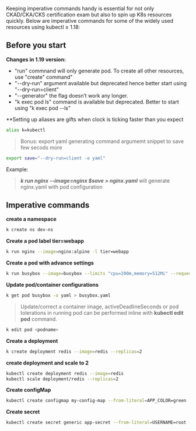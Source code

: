 Keeping imperative commands handy is essential for not only CKAD/CKA/CKS certification exam but also to spin up K8s resources quickly. Below are imperative commands for some of the widely used resources using kubectl ≥ 1.18:

## Before you start
**Changes in 1.19 version:**
 - "run" commnand will only generate pod. To create all other resources, use "create" command"
 - "--dry-run"  argument available but deprecated hence better start using "--dry-run=client"
 - "--generator" the flag doesn’t work any longer.
 - "k exec pod ls" command is available but deprecated. Better to start using "k exec pod --ls"
 
**Setting up aliases are gifts when clock is ticking faster than you expect

```sh
alias k=kubectl
```
> Bonus: export yaml generating command argumemt snippet to save few secods more

```sh
export save="--dry-run=client -o yaml"
```
Example:
> ***k run nginx --image=nginx $save > nginx.yaml*** will generate nginx.yaml with pod configuration


## Imperative commands

**create a namespace**
```sh
k create ns dev-ns
```

**Create a pod label tier=webapp**
```sh
k run nginx --image=nginx:alpine -l tier=webapp
```

**Create a pod with advance settings**
```sh
k run busybox --image=busybox --limits "cpu=200m,memory=512Mi" --requests "cpu=100m,memory=256Mi" --command -- sh -c "sleep 3600" -o yaml --dry-run=client
```
**Update pod/container configurations**
```sh
k get pod busybox -o yaml > busybox.yaml
```

> Update/correct a container image, activeDeadlineSeconds or pod tolerations in running pod can be performed inline with **kubectl edit pod** command.
```sh
k edit pod <podname>
```

**Create a deployment**

```sh
k create deployment redis --image=redis --replicas=2
```

**create deployment and scale to 2**
```sh
kubectl create deployment redis --image=redis
kubectl scale deployment/redis --replicas=2
```

**Create configMap**
```sh
kubectl create configmap my-config-map --from-literal=APP_COLOR=green
```

**Create secret**
```sh
kubectl create secret generic app-secret --from-literal=USERNAME=root --from-literal=PASSWORD=Test
```
